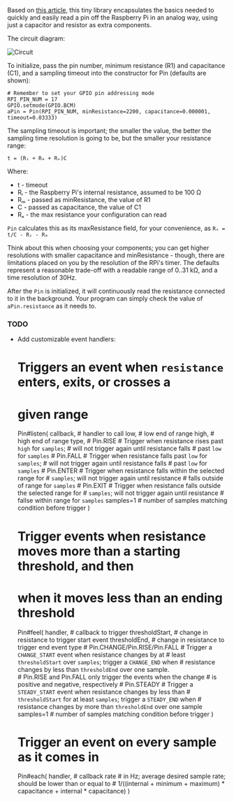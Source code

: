 Based on [this article](http://www.raspberrypi-spy.co.uk/2012/08/reading-analogue-sensors-with-one-gpio-pin/),
this tiny library encapsulates the basics needed to quickly and easily 
read a pin off the Raspberry Pi in an analog way, using just a capacitor 
and resistor as extra components.

The circuit diagram:

![Circuit](https://cdn.rawgit.com/Fordi/rpi-analog-pin/master/circuit.svg)

To initialize, pass the pin number, minimum resistance (R1) and 
capacitance (C1), and a sampling timeout into the constructor for Pin 
(defaults are shown):

	# Remember to set your GPIO pin addressing mode
	RPI_PIN_NUM = 17
	GPIO.setmode(GPIO.BCM)
	aPin = Pin(RPI_PIN_NUM, minResistance=2200, capacitance=0.000001, timeout=0.03333)

The sampling timeout is important; the smaller the value, the better
the sampling time resolution is going to be, but the smaller your 
resistance range:

	t = (Rᵢ + Rₘ + Rₓ)C

Where:

 * t  - timeout
 * Rᵢ - the Raspberry Pi's internal resistance, assumed to be 100 Ω
 * Rₘ - passed as minResistance, the value of R1
 * C  - passed as capacitance, the value of C1
 * Rₓ - the max resistance your configuration can read

`Pin` calculates this as its maxResistance field, for your convenience, 
as `Rₓ = t/C - Rᵢ - Rₘ`

Think about this when choosing your components; you can get higher 
resolutions with smaller capacitance and minResistance - though, there 
are limitations placed on you by the resolution of the RPi's timer.  The
defaults represent a reasonable trade-off with a readable range of 
0..31 kΩ, and a time resolution of 30Hz.

After the `Pin` is initialized, it will continuously read the resistance
connected to it in the background.  Your program can simply check the 
value of `aPin.resistance` as it needs to.

### TODO

* Add customizable event handlers:

	# Triggers an event when `resistance` enters, exits, or crosses a 
	#    given range
	Pin#listen(
		callback, # handler to call
        	low, # low end of range
		high, # high end of range
		type,
		    # Pin.RISE
		    #	Trigger when resistance rises past `high` for `samples`;
		    #       will not trigger again until resistance falls 
		    #       past `low` for `samples`
		    # Pin.FALL
		    #	Trigger when resistance falls past `low` for `samples`;
		    #       will not trigger again until resistance falls 
		    #       past `low` for `samples`
		    # Pin.ENTER
		    #   Trigger when resistance falls within the selected range for
		    #       `samples`; will not trigger again until resistance 
		    #       falls outside of range for `samples`
		    # Pin.EXIT
		    #   Trigger when resistance falls outside the selected range for
		    #       `samples`; will not trigger again until resistance
		    #       fallse within range for `samples`
		samples=1 # number of samples matching condition before trigger
	)
	# Trigger events when resistance moves more than a starting threshold, and then
	# when it moves less than an ending threshold
	Pin#feel(
		handler, # callback to trigger
	        thresholdStart, # change in resistance to trigger start event
		thresholdEnd, # change in resistance to trigger end event
		type
		    # Pin.CHANGE/Pin.RISE/Pin.FALL
		    #   Trigger a `CHANGE_START` event when resistance changes by at 
		    #   least `thresholdStart` over `samples`; trigger a `CHANGE_END` when
		    #   resistance changes by less than `thresholdEnd` over one sample.  
		    #   Pin.RISE and Pin.FALL only trigger the events when the change 
		    #   is positive and negative, respectively
		    # Pin.STEADY
		    #   Trigger a `STEADY_START` event when resistance changes by less than
		    #   `thresholdStart` for at least `samples`; trigger a `STEADY_END` when
		    #   resistance changes by more than `thresholdEnd` over one sample
		samples=1 # number of samples matching condition before trigger
	)
	# Trigger an event on every sample as it comes in
	Pin#each(
		handler, # callback
		rate # in Hz; average desired sample rate; should be lower than or equal to
		     # 1/((internal + minimum + maximum) * capacitance + internal * capacitance)
        )
